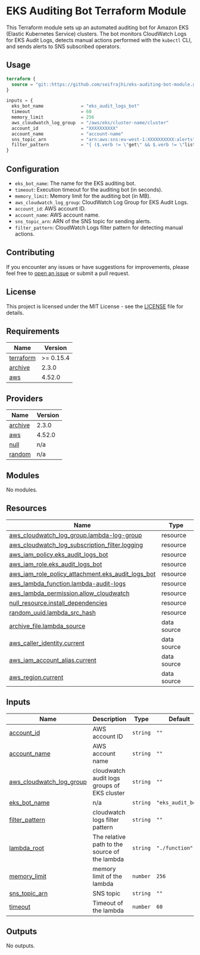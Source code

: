 # EKS Auditing Bot Terraform Module

This Terraform module sets up an automated auditing bot for Amazon EKS (Elastic Kubernetes Service) clusters. The bot monitors CloudWatch Logs for EKS Audit Logs, detects manual actions performed with the `kubectl` CLI, and sends alerts to SNS subscribed operators.

## Usage

```terraform
terraform {
  source = "git::https://github.com/seifrajhi/eks-auditing-bot-module.git"
}

inputs = {
  eks_bot_name              = "eks_audit_logs_bot"
  timeout                   = 60
  memory_limit              = 256
  aws_cloudwatch_log_group  = "/aws/eks/cluster-name/cluster"
  account_id                = "XXXXXXXXXX"
  account_name              = "account-name"
  sns_topic_arn             = "arn:aws:sns:eu-west-1:XXXXXXXXXX:alerts"
  filter_pattern            = "{ ($.verb != \"get\" && $.verb != \"list\" && $.verb != \"watch\") && ($.user.username = \"sre/*\" || $.user.username = \"ssouser/*\" || $.user.username = \"kubernetes-admin\" ) && ((($.objectRef.namespace = \"kube-system\" || $.objectRef.namespace = \"consul\" || $.objectRef.namespace = \"vault\" || $.objectRef.namespace = \"consul\" || $.objectRef.namespace = \"istio-ingress\" || $.objectRef.namespace = \"ingress-system\" || $.objectRef.namespace = \"istio-system\" ) && ($.objectRef.resource = \"roles\" || $.objectRef.resource = \"secrets\" || $.objectRef.resource = \"serviceaccounts\" || $.objectRef.resource = \"role\" || $.objectRef.resource = \"rolebindings\")) || ($.objectRef.resource = \"clusterroles\" || $.objectRef.resource = \"clusterrolebindings\") )  }"
}
```

## Configuration

- `eks_bot_name`: The name for the EKS auditing bot.
- `timeout`: Execution timeout for the auditing bot (in seconds).
- `memory_limit`: Memory limit for the auditing bot (in MB).
- `aws_cloudwatch_log_group`: CloudWatch Log Group for EKS Audit Logs.
- `account_id`: AWS account ID.
- `account_name`: AWS account name.
- `sns_topic_arn`: ARN of the SNS topic for sending alerts.
- `filter_pattern`: CloudWatch Logs filter pattern for detecting manual actions.


## Contributing

If you encounter any issues or have suggestions for improvements, please feel free to [open an issue](https://github.com/seifrajhi/eks-auditing-bot-module/issues) or submit a pull request.

## License

This project is licensed under the MIT License - see the [LICENSE](LICENSE) file for details.


<!-- BEGIN_TF_DOCS -->
## Requirements

| Name | Version |
|------|---------|
| <a name="requirement_terraform"></a> [terraform](#requirement\_terraform) | >= 0.15.4 |
| <a name="requirement_archive"></a> [archive](#requirement\_archive) | 2.3.0 |
| <a name="requirement_aws"></a> [aws](#requirement\_aws) | 4.52.0 |

## Providers

| Name | Version |
|------|---------|
| <a name="provider_archive"></a> [archive](#provider\_archive) | 2.3.0 |
| <a name="provider_aws"></a> [aws](#provider\_aws) | 4.52.0 |
| <a name="provider_null"></a> [null](#provider\_null) | n/a |
| <a name="provider_random"></a> [random](#provider\_random) | n/a |

## Modules

No modules.

## Resources

| Name | Type |
|------|------|
| [aws_cloudwatch_log_group.lambda-log-group](https://registry.terraform.io/providers/hashicorp/aws/4.52.0/docs/resources/cloudwatch_log_group) | resource |
| [aws_cloudwatch_log_subscription_filter.logging](https://registry.terraform.io/providers/hashicorp/aws/4.52.0/docs/resources/cloudwatch_log_subscription_filter) | resource |
| [aws_iam_policy.eks_audit_logs_bot](https://registry.terraform.io/providers/hashicorp/aws/4.52.0/docs/resources/iam_policy) | resource |
| [aws_iam_role.eks_audit_logs_bot](https://registry.terraform.io/providers/hashicorp/aws/4.52.0/docs/resources/iam_role) | resource |
| [aws_iam_role_policy_attachment.eks_audit_logs_bot](https://registry.terraform.io/providers/hashicorp/aws/4.52.0/docs/resources/iam_role_policy_attachment) | resource |
| [aws_lambda_function.lambda-audit-logs](https://registry.terraform.io/providers/hashicorp/aws/4.52.0/docs/resources/lambda_function) | resource |
| [aws_lambda_permission.allow_cloudwatch](https://registry.terraform.io/providers/hashicorp/aws/4.52.0/docs/resources/lambda_permission) | resource |
| [null_resource.install_dependencies](https://registry.terraform.io/providers/hashicorp/null/latest/docs/resources/resource) | resource |
| [random_uuid.lambda_src_hash](https://registry.terraform.io/providers/hashicorp/random/latest/docs/resources/uuid) | resource |
| [archive_file.lambda_source](https://registry.terraform.io/providers/hashicorp/archive/2.3.0/docs/data-sources/file) | data source |
| [aws_caller_identity.current](https://registry.terraform.io/providers/hashicorp/aws/4.52.0/docs/data-sources/caller_identity) | data source |
| [aws_iam_account_alias.current](https://registry.terraform.io/providers/hashicorp/aws/4.52.0/docs/data-sources/iam_account_alias) | data source |
| [aws_region.current](https://registry.terraform.io/providers/hashicorp/aws/4.52.0/docs/data-sources/region) | data source |

## Inputs

| Name | Description | Type | Default | Required |
|------|-------------|------|---------|:--------:|
| <a name="input_account_id"></a> [account\_id](#input\_account\_id) | AWS account ID | `string` | `""` | no |
| <a name="input_account_name"></a> [account\_name](#input\_account\_name) | AWS account name | `string` | `""` | no |
| <a name="input_aws_cloudwatch_log_group"></a> [aws\_cloudwatch\_log\_group](#input\_aws\_cloudwatch\_log\_group) | cloudwatch audit logs groups of EKS cluster | `string` | `""` | no |
| <a name="input_eks_bot_name"></a> [eks\_bot\_name](#input\_eks\_bot\_name) | n/a | `string` | `"eks_audit_bot"` | no |
| <a name="input_filter_pattern"></a> [filter\_pattern](#input\_filter\_pattern) | cloudwatch  logs filter pattern | `string` | `""` | no |
| <a name="input_lambda_root"></a> [lambda\_root](#input\_lambda\_root) | The relative path to the source of the lambda | `string` | `"./function"` | no |
| <a name="input_memory_limit"></a> [memory\_limit](#input\_memory\_limit) | memory limit of the lambda | `number` | `256` | no |
| <a name="input_sns_topic_arn"></a> [sns\_topic\_arn](#input\_sns\_topic\_arn) | SNS topic | `string` | `""` | no |
| <a name="input_timeout"></a> [timeout](#input\_timeout) | Timeout of the lambda | `number` | `60` | no |

## Outputs

No outputs.
<!-- END_TF_DOCS -->